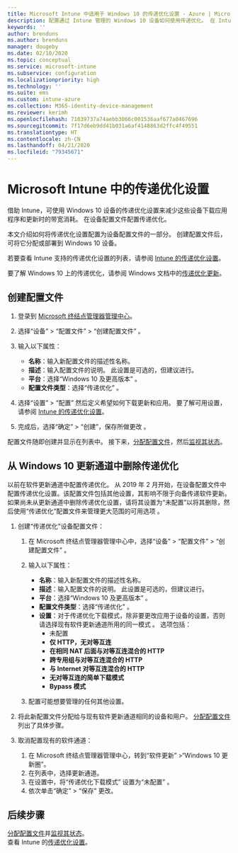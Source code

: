 ```yaml
---
title: Microsoft Intune 中适用于 Windows 10 的传递优化设置 - Azure | Microsoft Docs
description: 配置通过 Intune 管理的 Windows 10 设备如何使用传递优化。 在 Intune 中，创建设备配置文件以从 Internet 安装更新。 此外，请参阅如何使用传递优化配置文件替换现有的更新通道。
keywords: ''
author: brenduns
ms.author: brenduns
manager: dougeby
ms.date: 02/10/2020
ms.topic: conceptual
ms.service: microsoft-intune
ms.subservice: configuration
ms.localizationpriority: high
ms.technology: ''
ms.suite: ems
ms.custom: intune-azure
ms.collection: M365-identity-device-management
ms.reviewer: kerimh
ms.openlocfilehash: 71039737a74aebb3066c001536aaf677a0467696
ms.sourcegitcommit: 7f17d6eb9dd41b031a6af4148863d2ffc4f49551
ms.translationtype: HT
ms.contentlocale: zh-CN
ms.lasthandoff: 04/21/2020
ms.locfileid: "79345671"
---
```

# <a name="delivery-optimization-settings-in-microsoft-intune"></a>Microsoft Intune 中的传递优化设置

借助 Intune，可使用 Windows 10 设备的传递优化设置来减少这些设备下载应用程序和更新时的带宽消耗。 在设备配置文件配置传递优化。  

本文介绍如何将传递优化设置配置为设备配置文件的一部分。 创建配置文件后，可将它分配或部署到 Windows 10 设备。

若要查看 Intune 支持的传递优化设置的列表，请参阅 [Intune 的传递优化设置](delivery-optimization-settings.md)。  

要了解 Windows 10 上的传递优化，请参阅 Windows 文档中的[传递优化更新](https://docs.microsoft.com/windows/deployment/update/waas-delivery-optimization)。  

## <a name="create-the-profile"></a>创建配置文件

1. 登录到 [Microsoft 终结点管理器管理中心](https://go.microsoft.com/fwlink/?linkid=2109431)。

2. 选择“设备”   > “配置文件”   > “创建配置文件”  。

3. 输入以下属性：

    - **名称**：输入新配置文件的描述性名称。
    - **描述**：输入配置文件的说明。 此设置是可选的，但建议进行。
    - **平台**：选择“Windows 10 及更高版本”  。
    - **配置文件类型**：选择“传递优化”  。

4. 选择“设置”   > “配置”  然后定义希望如何下载更新和应用。 要了解可用设置，请参阅 [Intune 的传递优化设置](delivery-optimization-settings.md)。

5. 完成后，选择“确定” > “创建”，保存所做更改   。

配置文件随即创建并显示在列表中。 接下来，[分配配置文件](device-profile-assign.md)，然后[监视其状态](device-profile-monitor.md)。

<!-- ## Move existing update rings to delivery optimization

**Delivery optimization** settings replace **Software updates – Windows 10 Update Rings**. Your existing update rings can be easily changed to use the **Delivery optimization** settings. To maintain the same settings when you create a delivery optimization profile, use the same *Delivery optimization download mode* and then set the same settings as you already use. However, you can choose to reconfigure delivery optimization settings to take advantage of the full range of addition settings that the Delivery Optimization profile can manage. 
-->

## <a name="remove-delivery-optimization-from-windows-10-update-rings"></a>从 Windows 10 更新通道中删除传递优化

以前在软件更新通道中配置传递优化。 从 2019 年 2 月开始，在设备配置文件中配置传递优化设置。该配置文件包括其他设置，其影响不限于向备传递软件更新。 如果尚未从更新通道中删除传递优化设置，请将其设置为“未配置”以将其删除，然后使用“传递优化”配置文件来管理更大范围的可用选项  。

1. 创建“传递优化”设备配置文件：

    1. 在 Microsoft 终结点管理器管理中心中，选择“设备”   > “配置文件”   > “创建配置文件”  。
    2. 输入以下属性：

        - **名称**：输入新配置文件的描述性名称。
        - **描述**：输入配置文件的说明。 此设置是可选的，但建议进行。
        - **平台**：选择“Windows 10 及更高版本”  。
        - **配置文件类型**：选择“传递优化”  。
        - **设置**：对于传递优化下载模式，除非要更改应用于设备的设置，否则请选择现有软件更新通道所用的同一模式  。 选项包括：
            - 未配置 
            - **仅 HTTP，无对等互连**
            - **在相同 NAT 后面与对等互连混合的 HTTP**
            - **跨专用组与对等互连混合的 HTTP**
            - **与 Internet 对等互连混合的 HTTP**
            - **无对等互连的简单下载模式**
            - **Bypass 模式**
    3. 配置可能想要管理的任何其他设置。

2. 将此新配置文件分配给与现有软件更新通道相同的设备和用户。 [分配配置文件](device-profile-assign.md)列出了具体步骤。

3. 取消配置现有的软件通道：
    1. 在 Microsoft 终结点管理器管理中心，转到“软件更新”  >“Windows 10 更新圈”。
    2. 在列表中，选择更新通道。
    3. 在设置中，将“传递优化下载模式”  设置为“未配置”  。
    4. 依次单击“确定”   > “保存”  更改。

## <a name="next-steps"></a>后续步骤

[分配配置文件](device-profile-assign.md)并[监视其状态](device-profile-monitor.md)。  
查看 Intune 的[传递优化设置](delivery-optimization-settings.md)。

